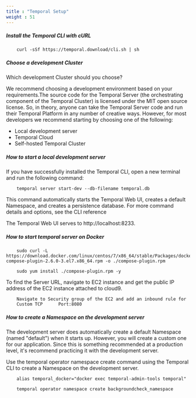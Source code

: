 ```yaml
---
title : "Temporal Setup"
weight : 51
---
```



##### Install the Temporal CLI with cURL

        curl -sSf https://temporal.download/cli.sh | sh

##### Choose a development Cluster

Which development Cluster should you choose?

We recommend choosing a development environment based on your requirements.The source code for the Temporal Server (the orchestrating component of the Temporal Cluster) is licensed under the MIT open source license. So, in theory, anyone can take the Temporal Server code and run their Temporal Platform in any number of creative ways. However, for most developers we recommend starting by choosing one of the following:
- Local development server
- Temporal Cloud
- Self-hosted Temporal Cluster

##### How to start a local development server

If you have successfully installed the Temporal CLI, open a new terminal and run the following command:

        temporal server start-dev --db-filename temporal.db

This command automatically starts the Temporal Web UI, creates a default Namespace, and creates a persistence database. For more command details and options, see the CLI reference

The Temporal Web UI serves to http://localhost:8233.

##### How to start temporal server on Docker
        sudo curl -L https://download.docker.com/linux/centos/7/x86_64/stable/Packages/docker-compose-plugin-2.6.0-3.el7.x86_64.rpm -o ./compose-plugin.rpm

        sudo yum install ./compose-plugin.rpm -y

To find the Server URL, 
        navigate to EC2 instance and get the public IP address of the EC2 instance attached to cloud9.
        
        Navigate to Security group of the EC2 and add an inbound rule for 
        Custom TCP      Port:8080

##### How to create a Namespace on the development server

The development server does automatically create a default Namespace (named "default") when it starts up. However, you will create a custom one for our application. Since this is something recommended at a production level, it's recommend practicing it with the development server.

Use the temporal operator namespace create command using the Temporal CLI to create a Namespace on the development server.

        alias temporal_docker="docker exec temporal-admin-tools temporal"

        temporal operator namespace create backgroundcheck_namespace